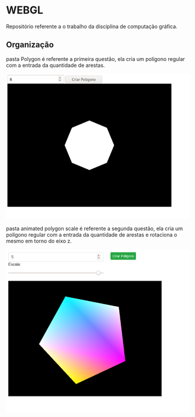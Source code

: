 # WEBGL

Repositório referente a o trabalho da disciplina de computação gráfica.

## Organização

pasta Polygon é referente a primeira questão, ela cria um polígono regular com a entrada da quantidade de arestas.

![Alt text](/images/poly.png?raw=true "Optional Title")

pasta animated polygon scale é referente a segunda questão, ela cria um polígono regular com a entrada da quantidade de arestas e rotaciona o mesmo em torno do eixo z.

![Alt text](/images/poly-colors.png?raw=true "Optional Title")


